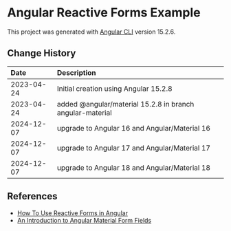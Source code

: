 # **Angular Reactive Forms Example**

This project was generated with [Angular CLI](https://github.com/angular/angular-cli) version 15.2.6.
## Change History
| Date       | Description                                               |
|:-----------|:----------------------------------------------------------|
| 2023-04-24 | Initial creation using Angular 15.2.8                     |
| 2023-04-24 | added @angular/material 15.2.8 in branch angular-material |
| 2024-12-07 | upgrade to Angular 16 and Angular/Material 16             |
| 2024-12-07 | upgrade to Angular 17 and Angular/Material 17             |
| 2024-12-07 | upgrade to Angular 18 and Angular/Material 18             |


## References
* [How To Use Reactive Forms in Angular](https://www.digitalocean.com/community/tutorials/angular-reactive-forms-introduction)
* [An Introduction to Angular Material Form Fields](https://medium.com/ngconf/an-introduction-to-angular-material-form-fields-5828b92d3a3c)

